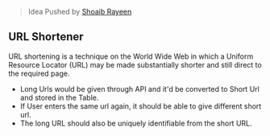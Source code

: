 > Idea Pushed by [Shoaib Rayeen](https://github.com/shoaibrayeen/Url-Shortener)

## URL Shortener
URL shortening is a technique on the World Wide Web in which a Uniform Resource Locator (URL) may be made substantially shorter and still direct to the required page.

- Long Urls would be given through API and it'd be converted to Short Url and stored in the Table.
- If User enters the same url again, it should be able to give different short url.
- The long URL should also be uniquely identifiable from the short URL. 

